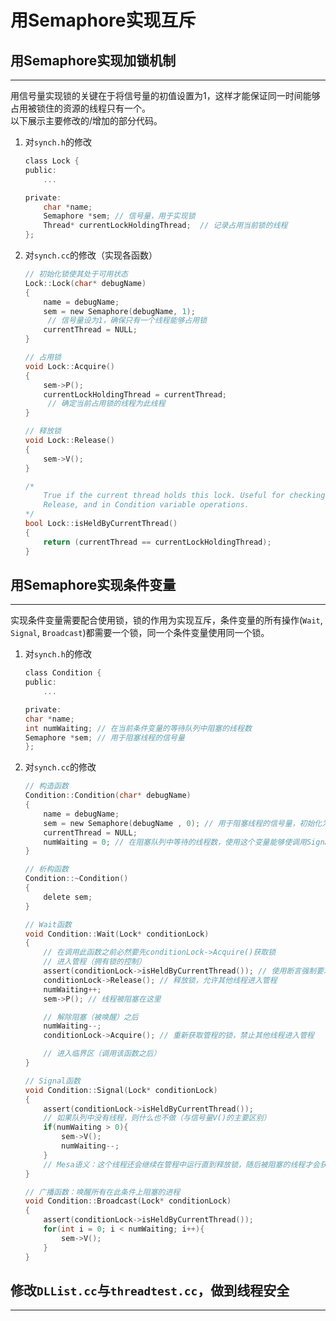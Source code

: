 # 用Semaphore实现互斥

## 用Semaphore实现加锁机制

---

用信号量实现锁的关键在于将信号量的初值设置为1，这样才能保证同一时间能够占用被锁住的资源的线程只有一个。  
以下展示主要修改的/增加的部分代码。

1. 对`synch.h`的修改

    ``` C
    class Lock {
    public:
        ...

    private:
        char *name;
        Semaphore *sem; // 信号量，用于实现锁
        Thread* currentLockHoldingThread;  // 记录占用当前锁的线程     
    };
    ```

2. 对`synch.cc`的修改（实现各函数）

    ``` C
    // 初始化锁使其处于可用状态
    Lock::Lock(char* debugName)
    {
        name = debugName; 
        sem = new Semaphore(debugName, 1);
         // 信号量设为1，确保只有一个线程能够占用锁
        currentThread = NULL;
    }

    // 占用锁
    void Lock::Acquire()
    {   
        sem->P();
        currentLockHoldingThread = currentThread; 
         // 确定当前占用锁的线程为此线程
    }

    // 释放锁
    void Lock::Release()
    {
        sem->V();
    }

    /*
        True if the current thread holds this lock. Useful for checking in
        Release, and in Condition variable operations.
    */
    bool Lock::isHeldByCurrentThread()
    {
        return (currentThread == currentLockHoldingThread);
    }
    ```

## 用Semaphore实现条件变量

---

实现条件变量需要配合使用锁，锁的作用为实现互斥，条件变量的所有操作(`Wait`, `Signal`, `Broadcast`)都需要一个锁，同一个条件变量使用同一个锁。

1. 对`synch.h`的修改

    ``` C
    class Condition {
    public:
        ...

    private:
    char *name;
    int numWaiting; // 在当前条件变量的等待队列中阻塞的线程数
    Semaphore *sem; // 用于阻塞线程的信号量
    };
    ```

2. 对`synch.cc`的修改

    ``` C
    // 构造函数
    Condition::Condition(char* debugName)
    { 
        name = debugName;
        sem = new Semaphore(debugName , 0); // 用于阻塞线程的信号量，初始化为0使调用Wait时必然阻塞
        currentThread = NULL; 
        numWaiting = 0; // 在阻塞队列中等待的线程数，使用这个变量能够使调用Signal的效果不积累
    }

    // 析构函数
    Condition::~Condition()
    {
        delete sem;
    }

    // Wait函数
    void Condition::Wait(Lock* conditionLock)
    { 
        // 在调用此函数之前必然要先conditionLock->Acquire()获取锁
        // 进入管程（拥有锁的控制）
        assert(conditionLock->isHeldByCurrentThread()); // 使用断言强制要求当前进程是控制着该锁的
        conditionLock->Release(); // 释放锁，允许其他线程进入管程
        numWaiting++; 
        sem->P(); // 线程被阻塞在这里

        // 解除阻塞（被唤醒）之后
        numWaiting--;
        conditionLock->Acquire(); // 重新获取管程的锁，禁止其他线程进入管程

        // 进入临界区（调用该函数之后）
    }

    // Signal函数
    void Condition::Signal(Lock* conditionLock)
    {
        assert(conditionLock->isHeldByCurrentThread());
        // 如果队列中没有线程，则什么也不做（与信号量V()的主要区别）
        if(numWaiting > 0){
            sem->V();
            numWaiting--; 
        }
        // Mesa语义：这个线程还会继续在管程中运行直到释放锁，随后被阻塞的线程才会获得锁与资源
    }

    // 广播函数：唤醒所有在此条件上阻塞的进程
    void Condition::Broadcast(Lock* conditionLock)
    {
        assert(conditionLock->isHeldByCurrentThread());
        for(int i = 0; i < numWaiting; i++){
            sem->V();
        }
    }
    ```

## 修改`DLList.cc`与`threadtest.cc`，做到线程安全

---


